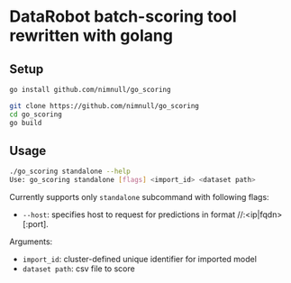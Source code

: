 # DataRobot batch-scoring tool rewritten with golang

## Setup

```bash
go install github.com/nimnull/go_scoring
```

```bash
git clone https://github.com/nimnull/go_scoring
cd go_scoring
go build
```

## Usage

```bash
./go_scoring standalone --help                                                                                                        master ✚ ✱ ◼
Use: go_scoring standalone [flags] <import_id> <dataset path>
```

Currently supports only `standalone` subcommand with following flags:

- `--host`: specifies host to request for predictions in format <proto>//:<ip|fqdn>[:port].


Arguments:

- `import_id`: cluster-defined unique identifier for imported model
- `dataset path`: csv file to score


